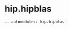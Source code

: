 # hip.hipblas

<!-- This file has been autogenerated, do not modify. -->

<!-- global automodule options are set in conf.py -->
```{eval-rst}
.. automodule:: hip.hipblas


```